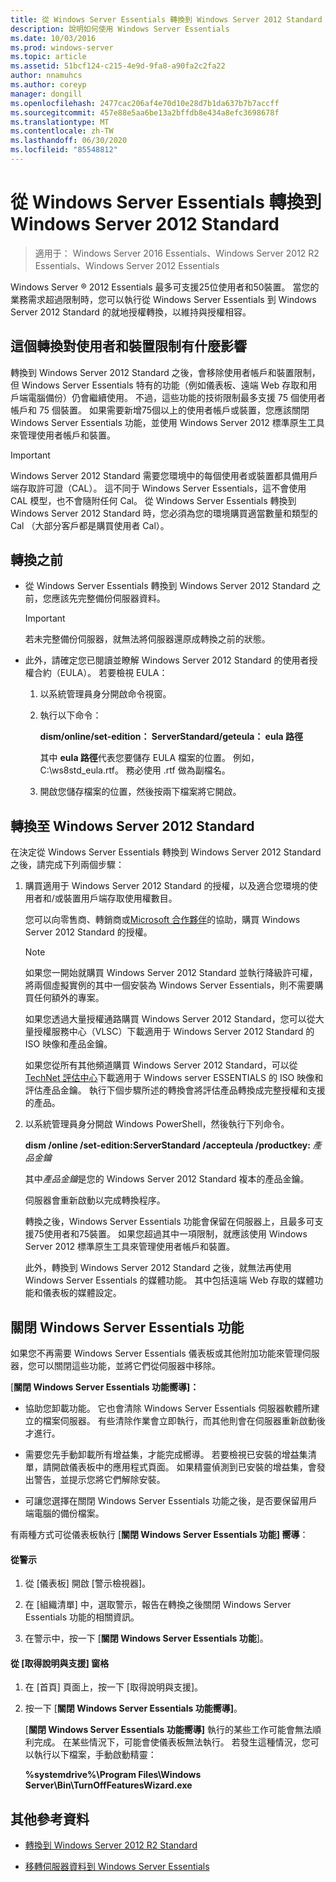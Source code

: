 ```yaml
---
title: 從 Windows Server Essentials 轉換到 Windows Server 2012 Standard
description: 說明如何使用 Windows Server Essentials
ms.date: 10/03/2016
ms.prod: windows-server
ms.topic: article
ms.assetid: 51bcf124-c215-4e9d-9fa8-a90fa2c2fa22
author: nnamuhcs
ms.author: coreyp
manager: dongill
ms.openlocfilehash: 2477cac206af4e70d10e28d7b1da637b7b7accff
ms.sourcegitcommit: 457e88e5aa6be13a2bffdb8e434a8efc3698678f
ms.translationtype: MT
ms.contentlocale: zh-TW
ms.lasthandoff: 06/30/2020
ms.locfileid: "85548812"
---
```

# <a name="transition-from-windows-server-essentials-to-windows-server-2012-standard"></a>從 Windows Server Essentials 轉換到 Windows Server 2012 Standard

>適用于： Windows Server 2016 Essentials、Windows Server 2012 R2 Essentials、Windows Server 2012 Essentials

 Windows Server &reg; 2012 Essentials 最多可支援25位使用者和50裝置。 當您的業務需求超過限制時，您可以執行從 Windows Server Essentials 到 Windows Server 2012 Standard 的就地授權轉換，以維持與授權相容。

## <a name="how-the-transition-affects-user-and-device-limits"></a>這個轉換對使用者和裝置限制有什麼影響
 轉換到 Windows Server 2012 Standard 之後，會移除使用者帳戶和裝置限制，但 Windows Server Essentials 特有的功能（例如儀表板、遠端 Web 存取和用戶端電腦備份）仍會繼續使用。 不過，這些功能的技術限制最多支援 75 個使用者帳戶和 75 個裝置。 如果需要新增75個以上的使用者帳戶或裝置，您應該關閉 Windows Server Essentials 功能，並使用 Windows Server 2012 標準原生工具來管理使用者帳戶和裝置。

> [!IMPORTANT]
>   Windows Server 2012 Standard 需要您環境中的每個使用者或裝置都具備用戶端存取許可證（CAL）。 這不同于 Windows Server Essentials，這不會使用 CAL 模型，也不會隨附任何 Cal。  從 Windows Server Essentials 轉換到 Windows Server 2012 Standard 時，您必須為您的環境購買適當數量和類型的 Cal （大部分客戶都是購買使用者 Cal）。

## <a name="before-the-transition"></a>轉換之前

-   從 Windows Server Essentials 轉換到 Windows Server 2012 Standard 之前，您應該先完整備份伺服器資料。

    > [!IMPORTANT]
    >  若未完整備份伺服器，就無法將伺服器還原成轉換之前的狀態。

-   此外，請確定您已閱讀並瞭解 Windows Server 2012 Standard 的使用者授權合約（EULA）。 若要檢視 EULA：

    1.  以系統管理員身分開啟命令視窗。

    2.  執行以下命令：

         **dism/online/set-edition： ServerStandard/geteula： eula 路徑**

         其中 **eula 路徑**代表您要儲存 EULA 檔案的位置。 例如，C:\ws8std_eula.rtf。  務必使用 .rtf 做為副檔名。

    3.  開啟您儲存檔案的位置，然後按兩下檔案將它開啟。

## <a name="transition-to--windows-server-2012-standard"></a>轉換至 Windows Server 2012 Standard
 在決定從 Windows Server Essentials 轉換到 Windows Server 2012 Standard 之後，請完成下列兩個步驟：

1. 購買適用于 Windows Server 2012 Standard 的授權，以及適合您環境的使用者和/或裝置用戶端存取使用權數目。

    您可以向零售商、轉銷商或[Microsoft 合作夥伴](https://pinpoint.microsoft.com/SelectCulture.aspx)的協助，購買 Windows Server 2012 Standard 的授權。

   > [!NOTE]
   >  如果您一開始就購買 Windows Server 2012 Standard 並執行降級許可權，將兩個虛擬實例的其中一個安裝為 Windows Server Essentials，則不需要購買任何額外的專案。
   >
   >  如果您透過大量授權通路購買 Windows Server 2012 Standard，您可以從大量授權服務中心（VLSC）下載適用于 Windows Server 2012 Standard 的 ISO 映像和產品金鑰。
   >
   >  如果您從所有其他頻道購買 Windows Server 2012 Standard，可以從[TechNet 評估中心](https://technet.microsoft.com/evalcenter/jj659306.aspx)下載適用于 Windows server ESSENTIALS 的 ISO 映像和評估產品金鑰。 執行下個步驟所述的轉換會將評估產品轉換成完整授權和支援的產品。

2. 以系統管理員身分開啟 Windows PowerShell，然後執行下列命令。

    **dism /online /set-edition:ServerStandard /accepteula /productkey:** *產品金鑰*

    其中*產品金鑰*是您的 Windows Server 2012 Standard 複本的產品金鑰。

    伺服器會重新啟動以完成轉換程序。

   轉換之後，Windows Server Essentials 功能會保留在伺服器上，且最多可支援75使用者和75裝置。 如果您超過其中一項限制，就應該使用 Windows Server 2012 標準原生工具來管理使用者帳戶和裝置。

   此外，轉換到 Windows Server 2012 Standard 之後，就無法再使用 Windows Server Essentials 的媒體功能。 其中包括遠端 Web 存取的媒體功能和儀表板的媒體設定。

## <a name="turn-off--windows-server-essentials-features"></a>關閉 Windows Server Essentials 功能
 如果您不再需要 Windows Server Essentials 儀表板或其他附加功能來管理伺服器，您可以關閉這些功能，並將它們從伺服器中移除。

 [**關閉 Windows Server Essentials 功能嚮導]：**
 
- 協助您卸載功能。 它也會清除 Windows Server Essentials 伺服器軟體所建立的檔案伺服器。  有些清除作業會立即執行，而其他則會在伺服器重新啟動後才進行。

- 需要您先手動卸載所有增益集，才能完成嚮導。 若要檢視已安裝的增益集清單，請開啟儀表板中的應用程式頁面。 如果精靈偵測到已安裝的增益集，會發出警告，並提示您將它們解除安裝。

- 可讓您選擇在關閉 Windows Server Essentials 功能之後，是否要保留用戶端電腦的備份檔案。

 有兩種方式可從儀表板執行 [**關閉 Windows Server Essentials 功能] 嚮導**：

#### <a name="from-the-alert"></a>從警示

1.  從 [儀表板] 開啟 [警示檢視器]。

2.  在 [組織清單] 中，選取警示，報告在轉換之後關閉 Windows Server Essentials 功能的相關資訊。

3.  在警示中，按一下 [**關閉 Windows Server Essentials 功能**]。

#### <a name="from-the-get-help-and-support-pane"></a>從 [取得說明與支援] 窗格

1. 在 [首頁] 頁面上，按一下 [取得說明與支援]。

2. 按一下 [**關閉 Windows Server Essentials 功能嚮導]**。

   [**關閉 Windows Server Essentials 功能嚮導]** 執行的某些工作可能會無法順利完成。 在某些情況下，可能會使儀表板無法執行。 若發生這種情況，您可以執行以下檔案，手動啟動精靈：

   **%systemdrive%\Program Files\Windows Server\Bin\TurnOffFeaturesWizard.exe**

## <a name="additional-references"></a>其他參考資料


-   [轉換到 Windows Server 2012 R2 Standard](Transition-from-Windows-Server-2012-R2-Essentials-to-Windows-Server-2012-R2-Standard.md)

-   [移轉伺服器資料到 Windows Server Essentials](Migrate-Server-Data-to-Windows-Server-Essentials.md)

